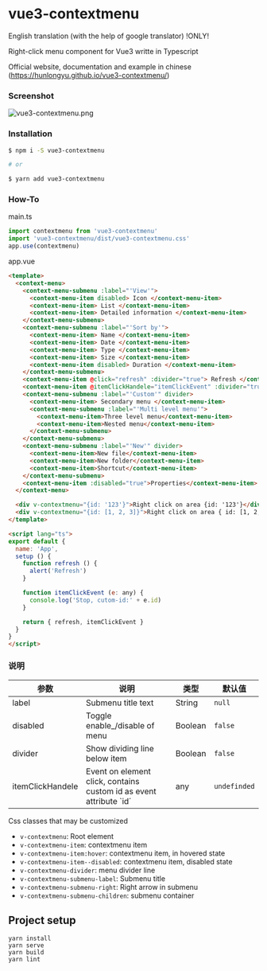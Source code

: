 # vue3-contextmenu

English translation (with the help of google translator) !ONLY! 

Right-click menu component for Vue3 writte in Typescript

Official website, documentation and example in chinese (https://hunlongyu.github.io/vue3-contextmenu/) 

### Screenshot
![vue3-contextmenu.png](https://i.loli.net/2021/01/06/n8JgY9MW5bqeax2.png)

### Installation
```bash
$ npm i -S vue3-contextmenu

# or

$ yarn add vue3-contextmenu
```

### How-To

main.ts
```js
import contextmenu from 'vue3-contextmenu'
import 'vue3-contextmenu/dist/vue3-contextmenu.css'
app.use(contextmenu)
```

app.vue
```html
<template>
  <context-menu>
    <context-menu-submenu :label="'View'">
      <context-menu-item disabled> Icon </context-menu-item>
      <context-menu-item> List </context-menu-item>
      <context-menu-item> Detailed information </context-menu-item>
    </context-menu-submenu>
    <context-menu-submenu :label="'Sort by'">
      <context-menu-item> Name </context-menu-item>
      <context-menu-item> Date </context-menu-item>
      <context-menu-item> Type </context-menu-item>
      <context-menu-item> Size </context-menu-item>
      <context-menu-item disabled> Duration </context-menu-item>
    </context-menu-submenu>
    <context-menu-item @click="refresh" :divider="true"> Refresh </context-menu-item>
    <context-menu-item @itemClickHandele="itemClickEvent" :divider="true"> Stop </context-menu-item>
    <context-menu-submenu :label="'Custom'" divider>
      <context-menu-item> Secondary menu </context-menu-item>
      <context-menu-submenu :label="'Multi level menu'">
        <context-menu-item>Three level menu</context-menu-item>
        <context-menu-item>Nested menu</context-menu-item>
      </context-menu-submenu>
    </context-menu-submenu>
    <context-menu-submenu :label="'New'" divider>
      <context-menu-item>New file</context-menu-item>
      <context-menu-item>New folder</context-menu-item>
      <context-menu-item>Shortcut</context-menu-item>
    </context-menu-submenu>
    <context-menu-item :disabled="true">Properties</context-menu-item>
  </context-menu>

  <div v-contextmenu="{id: '123'}">Right click on area {id: '123'}</div>
  <div v-contextmenu="{id: [1, 2, 3]}">Right click on area { id: [1, 2, 3]}</div>
</template>

<script lang="ts">
export default {
  name: 'App',
  setup () {
    function refresh () {
      alert('Refresh')
    }

    function itemClickEvent (e: any) {
      console.log('Stop, cutom-id:' + e.id)
    }

    return { refresh, itemClickEvent }
  }
}
</script>
```

### 说明

| 参数     | 说明                 | 类型    | 默认值  |
| -------- | -------------------- | ------- | ------- |
| label    | Submenu title text       | String  | `null`  |
| disabled | Toggle enable_/disable of menu         | Boolean | `false` |
| divider  | Show dividing line below item | Boolean | `false` |
| itemClickHandele | Event on element click, contains custom id as event attribute `id´ | any | `undefinded` |


Css classes that may be customized

* `v-contextmenu`: Root element
* `v-contextmenu-item`: contextmenu item
* `v-contextmenu-item:hover`: contextmenu item, in hovered state
* `v-contextmenu-item--disabled`: contextmenu item, disabled state
* `v-contextmenu-divider`: menu divider line
* `v-contextmenu-submenu-label`: Submenu title
* `v-contextmenu-submenu-right`: Right arrow in submenu
* `v-contextmenu-submenu-children`: submenu container




## Project setup
```
yarn install
yarn serve
yarn build
yarn lint
```

